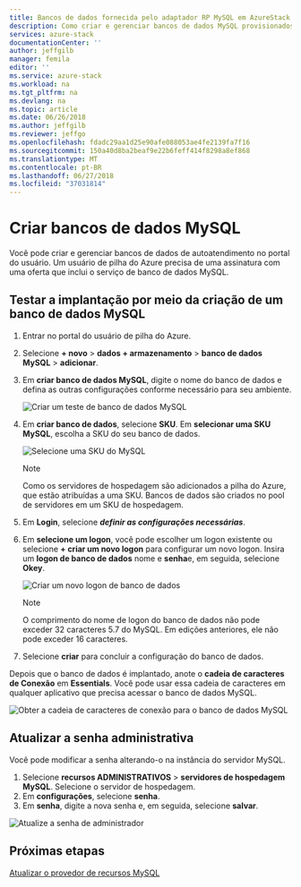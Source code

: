 ```yaml
---
title: Bancos de dados fornecida pelo adaptador RP MySQL em AzureStack | Microsoft Docs
description: Como criar e gerenciar bancos de dados MySQL provisionados usando o provedor de recursos de adaptador do MySQL
services: azure-stack
documentationCenter: ''
author: jeffgilb
manager: femila
editor: ''
ms.service: azure-stack
ms.workload: na
ms.tgt_pltfrm: na
ms.devlang: na
ms.topic: article
ms.date: 06/26/2018
ms.author: jeffgilb
ms.reviewer: jeffgo
ms.openlocfilehash: fdadc29aa1d25e90afe088053ae4fe2139fa7f16
ms.sourcegitcommit: 150a40d8ba2beaf9e22b6feff414f8298a8ef868
ms.translationtype: MT
ms.contentlocale: pt-BR
ms.lasthandoff: 06/27/2018
ms.locfileid: "37031814"
---
```

# <a name="create-mysql-databases"></a>Criar bancos de dados MySQL

Você pode criar e gerenciar bancos de dados de autoatendimento no portal do usuário. Um usuário de pilha do Azure precisa de uma assinatura com uma oferta que inclui o serviço de banco de dados MySQL.

## <a name="test-your-deployment-by-creating-a-mysql-database"></a>Testar a implantação por meio da criação de um banco de dados MySQL

1. Entrar no portal do usuário de pilha do Azure.
2. Selecione **+ novo** > **dados + armazenamento** > **banco de dados MySQL** > **adicionar**.
3. Em **criar banco de dados MySQL**, digite o nome do banco de dados e defina as outras configurações conforme necessário para seu ambiente.

    ![Criar um teste de banco de dados MySQL](./media/azure-stack-mysql-rp-deploy/mysql-create-db.png)

4. Em **criar banco de dados**, selecione **SKU**. Em **selecionar uma SKU MySQL**, escolha a SKU do seu banco de dados.

    ![Selecione uma SKU do MySQL](./media/azure-stack-mysql-rp-deploy/mysql-select-a-sku.png)

    >[!Note]
    >Como os servidores de hospedagem são adicionados a pilha do Azure, que estão atribuídas a uma SKU. Bancos de dados são criados no pool de servidores em um SKU de hospedagem.

5. Em **Login**, selecione ***definir as configurações necessárias***.
6. Em **selecione um logon**, você pode escolher um logon existente ou selecione **+ criar um novo logon** para configurar um novo logon.  Insira um **logon de banco de dados** nome e **senha**e, em seguida, selecione **Okey**.

    ![Criar um novo logon de banco de dados](./media/azure-stack-mysql-rp-deploy/create-new-login.png)

    >[!NOTE]
    >O comprimento do nome de logon do banco de dados não pode exceder 32 caracteres 5.7 do MySQL. Em edições anteriores, ele não pode exceder 16 caracteres.

7. Selecione **criar** para concluir a configuração do banco de dados.

Depois que o banco de dados é implantado, anote o **cadeia de caracteres de Conexão** em **Essentials**. Você pode usar essa cadeia de caracteres em qualquer aplicativo que precisa acessar o banco de dados MySQL.

![Obter a cadeia de caracteres de conexão para o banco de dados MySQL](./media/azure-stack-mysql-rp-deploy/mysql-db-created.png)

## <a name="update-the-administrative-password"></a>Atualizar a senha administrativa

Você pode modificar a senha alterando-o na instância do servidor MySQL.

1. Selecione **recursos ADMINISTRATIVOS** > **servidores de hospedagem MySQL**. Selecione o servidor de hospedagem.
2. Em **configurações**, selecione **senha**.
3. Em **senha**, digite a nova senha e, em seguida, selecione **salvar**.

![Atualize a senha de administrador](./media/azure-stack-mysql-rp-deploy/mysql-update-password.png)

## <a name="next-steps"></a>Próximas etapas

[Atualizar o provedor de recursos MySQL](azure-stack-mysql-resource-provider-update.md)
